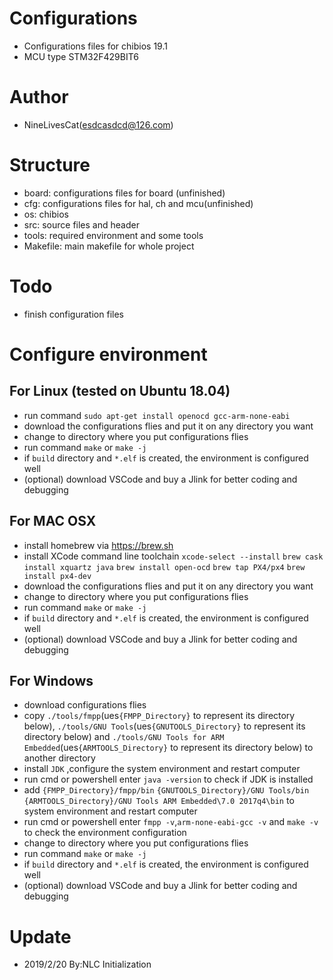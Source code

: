 # Configurations

* Configurations files for chibios 19.1
* MCU type STM32F429BIT6

# Author

* NineLivesCat(esdcasdcd@126.com)

# Structure

* board:    configurations files for board (unfinished)
* cfg:      configurations files for hal, ch and mcu(unfinished)
* os:       chibios
* src:      source files and header
* tools:    required environment and some tools
* Makefile: main makefile for whole project

# Todo

* finish configuration files

# Configure environment

## For Linux (tested on Ubuntu 18.04)

* run command `sudo apt-get install openocd gcc-arm-none-eabi`
* download the configurations flies and put it on any directory you want
* change to directory where you put configurations flies
* run command `make` or `make -j`
* if `build` directory and `*.elf` is created, the environment is configured well
* (optional) download VSCode and buy a Jlink for better coding and debugging 

## For MAC OSX

* install homebrew via https://brew.sh
* install XCode command line toolchain
 `xcode-select --install`
 `brew cask install xquartz java`
 `brew install open-ocd`
 `brew tap PX4/px4`
 `brew install px4-dev`
* download the configurations flies and put it on any directory you want
* change to directory where you put configurations flies
* run command `make` or `make -j`
* if `build` directory and `*.elf` is created, the environment is configured well
* (optional) download VSCode and buy a Jlink for better coding and debugging

## For Windows

* download configurations flies
* copy `./tools/fmpp`(ues`{FMPP_Directory}` to represent its directory below), `./tools/GNU Tools`(ues`{GNUTOOLS_Directory}` to represent its directory below) and `./tools/GNU Tools for ARM Embedded`(ues`{ARMTOOLS_Directory}` to represent its directory below) to another directory
* install `JDK` ,configure the system environment and restart computer 
* run cmd or powershell enter `java -version` to check if JDK is installed
* add `{FMPP_Directory}/fmpp/bin` 
 `{GNUTOOLS_Directory}/GNU Tools/bin` 
 `{ARMTOOLS_Directory}/GNU Tools ARM Embedded\7.0 2017q4\bin`
 to system environment and restart computer
* run cmd or powershell enter `fmpp -v`,`arm-none-eabi-gcc -v` and `make -v` to check the environment configuration
* change to directory where you put configurations flies
* run command `make` or `make -j`
* if `build` directory and `*.elf` is created, the environment is configured well
* (optional) download VSCode and buy a Jlink for better coding and debugging

# Update

* 2019/2/20   By:NLC      Initialization
